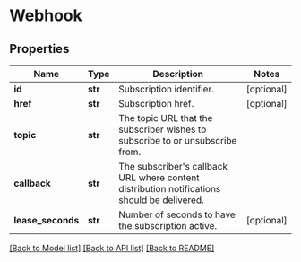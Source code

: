 # Webhook

## Properties
Name | Type | Description | Notes
------------ | ------------- | ------------- | -------------
**id** | **str** | Subscription identifier. | [optional] 
**href** | **str** | Subscription href. | [optional] 
**topic** | **str** | The topic URL that the subscriber wishes to subscribe to or unsubscribe from. | 
**callback** | **str** | The subscriber&#x27;s callback URL where content distribution notifications should be delivered. | 
**lease_seconds** | **str** | Number of seconds to have the subscription active. | [optional] 

[[Back to Model list]](../README.md#documentation-for-models) [[Back to API list]](../README.md#documentation-for-api-endpoints) [[Back to README]](../README.md)

